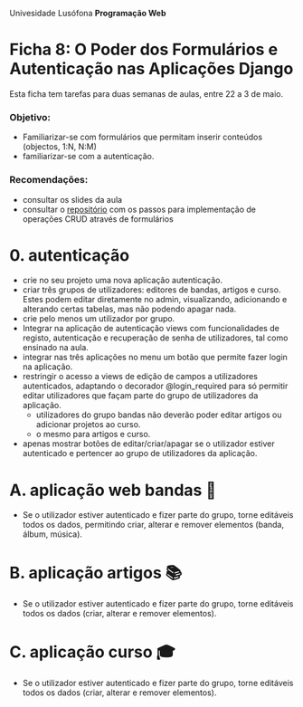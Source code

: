 Univesidade Lusófona
**Programação Web**

# Ficha 8: O Poder dos Formulários e Autenticação nas Aplicações Django

Esta ficha tem tarefas para duas semanas de aulas, entre 22 a 3 de maio.

### Objetivo:
* Familiarizar-se com formulários que permitam inserir conteúdos (objectos, 1:N, N:M)
* familiarizar-se com a autenticação.

### Recomendações:
* consultar os slides da aula
* consultar o [repositório](https://github.com/ULHT-PW/bibliotecalusofona/tree/main?tab=readme-ov-file#formul%C3%A1rio-de-cria%C3%A7%C3%A3o-de-novo-autor) com os passos para implementação de operações CRUD através de formulários

# 0. autenticação
* crie no seu projeto uma nova aplicação autenticação. 
* criar três grupos de utilizadores: editores de bandas, artigos e curso. Estes podem editar diretamente no admin, visualizando, adicionando e alterando certas tabelas, mas não podendo apagar nada.
* crie pelo menos um utilizador por grupo.
* Integrar na aplicação de autenticação views com funcionalidades de registo, autenticação e recuperação de senha de utilizadores, tal como ensinado na aula.
* integrar nas três aplicações no menu um botão que permite fazer login na aplicação.
* restringir o acesso a views de edição de campos a utilizadores autenticados, adaptando o decorador @login_required para só permitir editar utilizadores que façam parte do grupo de utilizadores da aplicação.
   * utilizadores do grupo bandas não deverão poder editar artigos ou adicionar projetos ao curso.
   * o mesmo para artigos e curso.
* apenas mostrar botões de editar/criar/apagar se o utilizador estiver autenticado e pertencer ao grupo de utilizadores da aplicação.

# A. aplicação web bandas 🎸
* Se o utilizador estiver autenticado e fizer parte do grupo, torne editáveis todos os dados, permitindo criar, alterar e remover elementos (banda, álbum, música).

# B. aplicação artigos 📚
* Se o utilizador estiver autenticado e fizer parte do grupo, torne editáveis todos os dados (criar, alterar e remover elementos).

# C. aplicação curso 🎓
* Se o utilizador estiver autenticado e fizer parte do grupo, torne editáveis todos os dados (criar, alterar e remover elementos).




